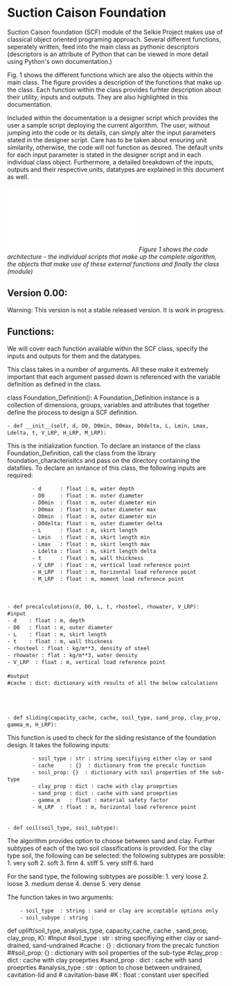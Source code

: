 # Suction Caison Foundation
Suction Caison foundation (SCF) module of the Selkie Project makes use of classical object oriented programing approach. Several different functions, seperately written, feed into the main class as pythonic descriptors (descriptors is an attribute of Python that can be viewed in more detail using Python's own documentation.)

Fig. 1 shows the different functions which are also the objects within the main class. The figure provides a description of the functions that make up the class. Each function within the class provides furhter description about their utility, inputs and outputs. They are also highlighted in this documentation.

Included within the documentation is a designer script which provides the user a sample script deploying the current algorithm. The user, without jumping into the code or its details, can simply alter the input parameters stated in the designer script. Care has to be taken about ensuring unit similarity, otherwise, the code will not function as desired. The default units for each input parameter is stated in the designer script and in each individual class object. Furthermore, a detailed breakdown of the inputs, outputs and their respective units, datatypes are explained in this document as well.


![](images/work_flow.pdf)
*Figure 1 shows the code architecture - the individual scripts that make up the complete algorithm, the objects that make use of these external functions and finally the class (module)*


## Version 0.00:
Warning: This version is not a stable released version. It is work in progress.

## Functions:

We will cover each function available within the SCF class, specify the inputs and outputs for them and the datatypes.


This class takes in a number of arguments. All these make it extremely important that each argument passed down is referenced with the variable definition as defined in the class.


class Foundation_Definition(): A Foundation_Definition instance is a collection of dimensions, groups, variables and attributes that together define the process to design a SCF definition.


	- def __init__(self, d, D0, D0min, D0max, D0delta, L, Lmin, Lmax, Ldelta, t, V_LRP, H_LRP, M_LRP):

This is the initialization function. To declare an instance of the class Foundation_Definition, call the class from the library foundation_characterisitcs  and pass on the directory containing the datafiles. To declare an isntance of this class, the following inputs are required:

        	- d      : float : m, water depth
        	- D0     : float : m. outer diameter
        	- D0min  : float : m, outer diameter min
        	- D0max  : float : m, outer diameter max
        	- D0min  : float : m, outer diameter min
        	- D0delta: float : m, outer diameter delta
        	- L      : float : m, skirt length
        	- Lmin   : float : m, skirt length min
        	- Lmax   : float : m, skirt length max
        	- Ldelta : float : m, skirt length delta
        	- t      : float : m, wall thickness
        	- V_LRP  : float : m, vertical load reference point
        	- H_LRP  : float : m, horizontal load reference point
        	- M_LRP  : float : m, moment load reference point



	- def precalculations(d, D0, L, t, rhosteel, rhowater, V_LRP):
    #input
    - d    : float : m, depth
    - D0   : float : m, outer diameter
    - L    : float : m, skirt length
    - t    : float : m, wall thickness 
    - rhosteel : float : kg/m**3, density of steel
    - rhowater : flat : kg/m**3, water density
    - V_LRP  : float : m, vertical load reference point
    
    #output
    #cache : dict: dictionary with results of all the below calculations




	- def sliding(capacity_cache, cache, soil_type, sand_prop, clay_prop, gamma_m, H_LRP):

This function is used to check for the sliding resistance of the foundation design. It takes the following inputs:
     
    		- soil_type : str : string specifiying either clay or sand
    		- cache     : {}  : dictionary from the precalc function
    		- soil_prop: {}  : dictionary with soil properties of the sub-type 
    		- clay_prop : dict : cache with clay proeprties
    		- sand_prop : dict : cache with sand proeprties
    		- gamma_m   : float : material safety factor
    		- H_LRP  : float : m, horizontal load reference point


	- def soil(soil_type, soil_subtype):

The algorithm provides option to choose between sand and clay. Further subtypes of each of the two soil classifications is provided. For the clay type soil, the following can be selected:
the following subtypes are possible:
        1. very soft
        2. soft
        3. firm
        4. stiff
        5. very stiff
        6. hard

For the sand type, the following subtypes are possible:
        1. very loose
        2. loose
        3. medium dense
        4. dense
        5. very dense

The function takes in two arguments:

		- soil_type  : string : sand or clay are acceptable options only
		- soil_subype : string : 


def uplift(soil_type, analysis_type, capacity_cache, cache , sand_prop, 
           clay_prop, K):
    #Input
    #soil_type : str : string specifiying either clay or sand-drained, sand-undrained
    #cache     : {}  : dictionary from the precalc function
    ##soil_prop: {}  : dictionary with soil properties of the sub-type 
    #clay_prop : dict : cache with clay proeprties
    #sand_prop : dict : cache with sand proeprties
    #analysis_type : str : option to chose between undrained, cavitation-lid and
    #                                                           cavitation-base
    #K         : float : constant user specified
